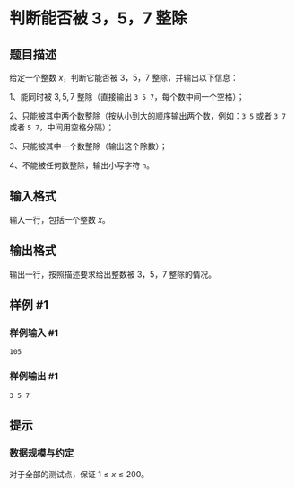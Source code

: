 # 判断能否被 3，5，7 整除

## 题目描述

给定一个整数 $x$，判断它能否被 $3$，$5$，$7$ 整除，并输出以下信息：

1、能同时被 $3,5,7$ 整除（直接输出 `3 5 7`，每个数中间一个空格）；

2、只能被其中两个数整除（按从小到大的顺序输出两个数，例如：`3 5` 或者 `3 7` 或者 `5 7`，中间用空格分隔）；

3、只能被其中一个数整除（输出这个除数）；

4、不能被任何数整除，输出小写字符 `n`。

## 输入格式

输入一行，包括一个整数 $x$。

## 输出格式

输出一行，按照描述要求给出整数被 $3$，$5$，$7$ 整除的情况。

## 样例 #1

### 样例输入 #1

```
105
```

### 样例输出 #1

```
3 5 7
```

## 提示

### 数据规模与约定

对于全部的测试点，保证 $1 \leq x \leq 200$。
